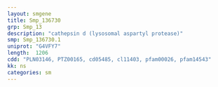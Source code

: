 ```yaml
---
layout: smgene
title: Smp_136730
grp: Smp_13
description: "cathepsin d (lysosomal aspartyl protease)"
smp: Smp_136730.1
uniprot: "G4VFY7"
length:  1206
cdd: "PLN03146, PTZ00165, cd05485, cl11403, pfam00026, pfam14543"
kk: ns
categories: sm
---
```

